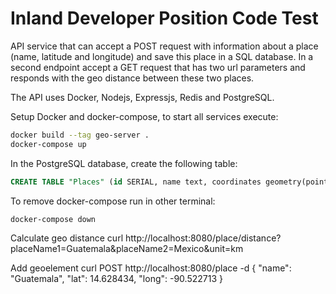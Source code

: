 # Inland Developer Position Code Test

API service that can accept a POST request with information about a place (name,
latitude and longitude) and save this place in a SQL database. In a second endpoint accept a
GET request that has two url parameters and responds with the geo distance between these
two places.

The API uses Docker, Nodejs, Expressjs, Redis and PostgreSQL.

Setup Docker and docker-compose, to start all services execute:
```Bash
docker build --tag geo-server .
docker-compose up
```
In the PostgreSQL database, create the following table:
```SQL
CREATE TABLE "Places" (id SERIAL, name text, coordinates geometry(point,4326));
```
To remove docker-compose run in other terminal:
```Bash
docker-compose down
```

Calculate geo distance
curl http://localhost:8080/place/distance?placeName1=Guatemala&placeName2=Mexico&unit=km

Add geoelement
curl POST http://localhost:8080/place -d {
"name": "Guatemala",
"lat": 14.628434,
"long": -90.522713
}
